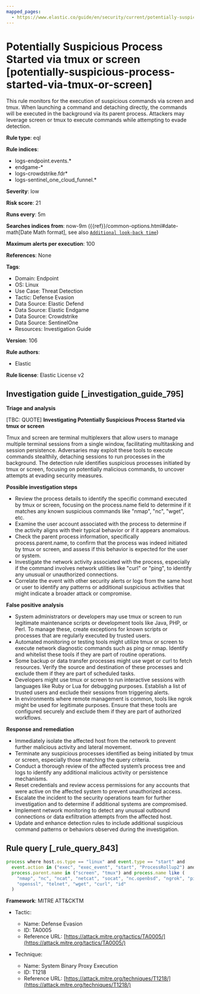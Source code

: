 ```yaml
---
mapped_pages:
  - https://www.elastic.co/guide/en/security/current/potentially-suspicious-process-started-via-tmux-or-screen.html
---
```


# Potentially Suspicious Process Started via tmux or screen [potentially-suspicious-process-started-via-tmux-or-screen]

This rule monitors for the execution of suspicious commands via screen and tmux. When launching a command and detaching directly, the commands will be executed in the background via its parent process. Attackers may leverage screen or tmux to execute commands while attempting to evade detection.

**Rule type**: eql

**Rule indices**:

* logs-endpoint.events.*
* endgame-*
* logs-crowdstrike.fdr*
* logs-sentinel_one_cloud_funnel.*

**Severity**: low

**Risk score**: 21

**Runs every**: 5m

**Searches indices from**: now-9m ({{ref}}/common-options.html#date-math[Date Math format], see also [`Additional look-back time`](docs-content://solutions/security/detect-and-alert/create-detection-rule.md#rule-schedule))

**Maximum alerts per execution**: 100

**References**: None

**Tags**:

* Domain: Endpoint
* OS: Linux
* Use Case: Threat Detection
* Tactic: Defense Evasion
* Data Source: Elastic Defend
* Data Source: Elastic Endgame
* Data Source: Crowdstrike
* Data Source: SentinelOne
* Resources: Investigation Guide

**Version**: 106

**Rule authors**:

* Elastic

**Rule license**: Elastic License v2

## Investigation guide [_investigation_guide_795]

**Triage and analysis**

[TBC: QUOTE]
**Investigating Potentially Suspicious Process Started via tmux or screen**

Tmux and screen are terminal multiplexers that allow users to manage multiple terminal sessions from a single window, facilitating multitasking and session persistence. Adversaries may exploit these tools to execute commands stealthily, detaching sessions to run processes in the background. The detection rule identifies suspicious processes initiated by tmux or screen, focusing on potentially malicious commands, to uncover attempts at evading security measures.

**Possible investigation steps**

* Review the process details to identify the specific command executed by tmux or screen, focusing on the process.name field to determine if it matches any known suspicious commands like "nmap", "nc", "wget", etc.
* Examine the user account associated with the process to determine if the activity aligns with their typical behavior or if it appears anomalous.
* Check the parent process information, specifically process.parent.name, to confirm that the process was indeed initiated by tmux or screen, and assess if this behavior is expected for the user or system.
* Investigate the network activity associated with the process, especially if the command involves network utilities like "curl" or "ping", to identify any unusual or unauthorized connections.
* Correlate the event with other security alerts or logs from the same host or user to identify any patterns or additional suspicious activities that might indicate a broader attack or compromise.

**False positive analysis**

* System administrators or developers may use tmux or screen to run legitimate maintenance scripts or development tools like Java, PHP, or Perl. To manage these, create exceptions for known scripts or processes that are regularly executed by trusted users.
* Automated monitoring or testing tools might utilize tmux or screen to execute network diagnostic commands such as ping or nmap. Identify and whitelist these tools if they are part of routine operations.
* Some backup or data transfer processes might use wget or curl to fetch resources. Verify the source and destination of these processes and exclude them if they are part of scheduled tasks.
* Developers might use tmux or screen to run interactive sessions with languages like Ruby or Lua for debugging purposes. Establish a list of trusted users and exclude their sessions from triggering alerts.
* In environments where remote management is common, tools like ngrok might be used for legitimate purposes. Ensure that these tools are configured securely and exclude them if they are part of authorized workflows.

**Response and remediation**

* Immediately isolate the affected host from the network to prevent further malicious activity and lateral movement.
* Terminate any suspicious processes identified as being initiated by tmux or screen, especially those matching the query criteria.
* Conduct a thorough review of the affected system’s process tree and logs to identify any additional malicious activity or persistence mechanisms.
* Reset credentials and review access permissions for any accounts that were active on the affected system to prevent unauthorized access.
* Escalate the incident to the security operations team for further investigation and to determine if additional systems are compromised.
* Implement network monitoring to detect any unusual outbound connections or data exfiltration attempts from the affected host.
* Update and enhance detection rules to include additional suspicious command patterns or behaviors observed during the investigation.


## Rule query [_rule_query_843]

```js
process where host.os.type == "linux" and event.type == "start" and
  event.action in ("exec", "exec_event", "start", "ProcessRollup2") and
  process.parent.name in ("screen", "tmux") and process.name like (
    "nmap", "nc", "ncat", "netcat", "socat", "nc.openbsd", "ngrok", "ping", "java", "php*", "perl", "ruby", "lua*",
    "openssl", "telnet", "wget", "curl", "id"
  )
```

**Framework**: MITRE ATT&CKTM

* Tactic:

    * Name: Defense Evasion
    * ID: TA0005
    * Reference URL: [https://attack.mitre.org/tactics/TA0005/](https://attack.mitre.org/tactics/TA0005/)

* Technique:

    * Name: System Binary Proxy Execution
    * ID: T1218
    * Reference URL: [https://attack.mitre.org/techniques/T1218/](https://attack.mitre.org/techniques/T1218/)



